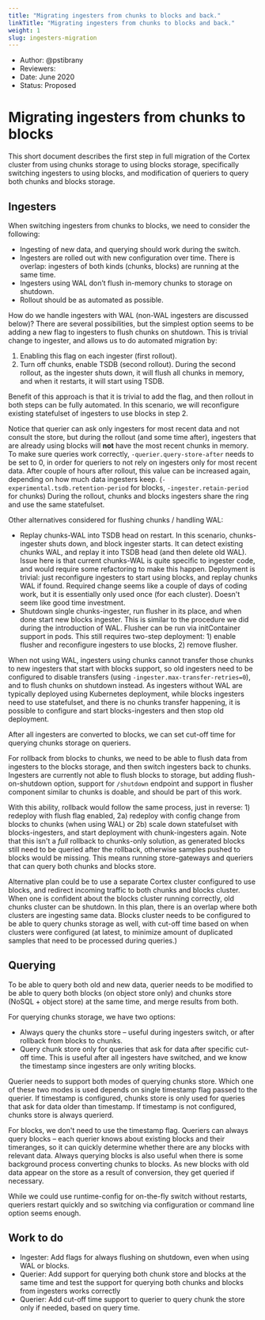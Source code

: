 ```yaml
---
title: "Migrating ingesters from chunks to blocks and back."
linkTitle: "Migrating ingesters from chunks to blocks and back."
weight: 1
slug: ingesters-migration
---
```


- Author: @pstibrany
- Reviewers:
- Date: June 2020
- Status: Proposed

# Migrating ingesters from chunks to blocks

This short document describes the first step in full migration of the Cortex cluster from using chunks storage to using blocks storage, specifically switching ingesters to using blocks, and modification of queriers to query both chunks and blocks storage.

## Ingesters

When switching ingesters from chunks to blocks, we need to consider the following:

- Ingesting of new data, and querying should work during the switch.
- Ingesters are rolled out with new configuration over time. There is overlap: ingesters of both kinds (chunks, blocks) are running at the same time.
- Ingesters using WAL don’t flush in-memory chunks to storage on shutdown.
- Rollout should be as automated as possible.

How do we handle ingesters with WAL (non-WAL ingesters are discussed below)? There are several possibilities, but the simplest option seems to be adding a new flag to ingesters to flush chunks on shutdown. This is trivial change to ingester, and allows us to do automated migration by:

1. Enabling this flag on each ingester (first rollout).
2. Turn off chunks, enable TSDB (second rollout). During the second rollout, as the ingester shuts down, it will flush all chunks in memory, and when it restarts, it will start using TSDB.

Benefit of this approach is that it is trivial to add the flag, and then rollout in both steps can be fully automated.
In this scenario, we will reconfigure existing statefulset of ingesters to use blocks in step 2.

Notice that querier can ask only ingesters for most recent data and not consult the store, but during the rollout (and some time after), ingesters that are already using blocks will **not** have the most recent chunks in memory. To make sure queries work correctly, `-querier.query-store-after` needs to be set to 0, in order for queriers to not rely on ingesters only for most recent data. After couple of hours after rollout, this value can be increased again, depending on how much data ingesters keep. (`-experimental.tsdb.retention-period` for blocks, `-ingester.retain-period` for chunks)
During the rollout, chunks and blocks ingesters share the ring and use the same statefulset.

Other alternatives considered for flushing chunks / handling WAL:

* Replay chunks-WAL into TSDB head on restart. In this scenario, chunks-ingester shuts down, and block ingester starts. It can detect existing chunks WAL, and replay it into TSDB head (and then delete old WAL). Issue here is that current chunks-WAL is quite specific to ingester code, and would require some refactoring to make this happen. Deployment is trivial: just reconfigure ingesters to start using blocks, and replay chunks WAL if found. Required change seems like a couple of days of coding work, but it is essentially only used once (for each cluster). Doesn't seem like good time investment.
* Shutdown single chunks-ingester, run flusher in its place, and when done start new blocks ingester. This is similar to the procedure we did during the introduction of WAL. Flusher can be run via initContainer support in pods. This still requires two-step deployment: 1) enable flusher and reconfigure ingesters to use blocks, 2) remove flusher.

When not using WAL, ingesters using chunks cannot transfer those chunks to new ingesters that start with blocks support, so old ingesters need to be configured to disable transfers (using `-ingester.max-transfer-retries=0`), and to flush chunks on shutdown instead.
As ingesters without WAL are typically deployed using Kubernetes deployment, while blocks ingesters need to use statefulset, and there is no chunks transfer happening, it is possible to configure and start blocks-ingesters and then stop old deployment.

After all ingesters are converted to blocks, we can set cut-off time for querying chunks storage on queriers.

For rollback from blocks to chunks, we need to be able to flush data from ingesters to the blocks storage, and then switch ingesters back to chunks.
Ingesters are currently not able to flush blocks to storage, but adding flush-on-shutdown option, support for `/shutdown` endpoint and support in flusher component similar to chunks is doable, and should be part of this work.

With this ability, rollback would follow the same process, just in reverse: 1) redeploy with flush flag enabled, 2a) redeploy with config change from blocks to chunks (when using WAL) or 2b) scale down statefulset with blocks-ingesters, and start deployment with chunk-ingesters again.
Note that this isn't a *full* rollback to chunks-only solution, as generated blocks still need to be queried after the rollback, otherwise samples pushed to blocks would be missing.
This means running store-gateways and queriers that can query both chunks and blocks store.

Alternative plan could be to use a separate Cortex cluster configured to use blocks, and redirect incoming traffic to both chunks and blocks cluster.
When one is confident about the blocks cluster running correctly, old chunks cluster can be shutdown.
In this plan, there is an overlap where both clusters are ingesting same data.
Blocks cluster needs to be configured to be able to query chunks storage as well, with cut-off time based on when clusters were configured (at latest, to minimize amount of duplicated samples that need to be processed during queries.)

## Querying

To be able to query both old and new data, querier needs to be modified to be able to query both blocks (on object store only) and chunks store (NoSQL + object store) at the same time, and merge results from both.

For querying chunks storage, we have two options:

- Always query the chunks store – useful during ingesters switch, or after rollback from blocks to chunks.
- Query chunk store only for queries that ask for data after specific cut-off time. This is useful after all ingesters have switched, and we know the timestamp since ingesters are only writing blocks.

Querier needs to support both modes of querying chunks store.
Which one of these two modes is used depends on single timestamp flag passed to the querier.
If timestamp is configured, chunks store is only used for queries that ask for data older than timestamp.
If timestamp is not configured, chunks store is always querierd.

For blocks, we don't need to use the timestamp flag. Queriers can always query blocks – each querier knows about existing blocks and their timeranges, so it can quickly determine whether there are any blocks with relevant data.
Always querying blocks is also useful when there is some background process converting chunks to blocks.
As new blocks with old data appear on the store as a result of conversion, they get queried if necessary.

While we could use runtime-config for on-the-fly switch without restarts, queriers restart quickly and so switching via configuration or command line option seems enough.

## Work to do

- Ingester: Add flags for always flushing on shutdown, even when using WAL or blocks.
- Querier: Add support for querying both chunk store and blocks at the same time and test the support for querying both chunks and blocks from ingesters works correctly
- Querier: Add cut-off time support to querier to query chunk the store only if needed, based on query time.
